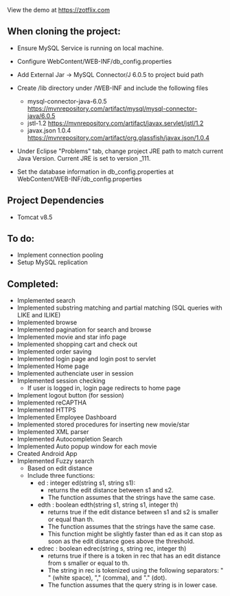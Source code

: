 View the demo at https://zotflix.com

## When cloning the project:
  - Ensure MySQL Service is running on local machine.
  - Configure WebContent/WEB-INF/db_config.properties
  
  - Add External Jar -> MySQL Connector/J 6.0.5 to project buid path
  - Create /lib directory under /WEB-INF and include the following files
    - mysql-connector-java-6.0.5 https://mvnrepository.com/artifact/mysql/mysql-connector-java/6.0.5
    - jstl-1.2 https://mvnrepository.com/artifact/javax.servlet/jstl/1.2
    - javax.json 1.0.4 https://mvnrepository.com/artifact/org.glassfish/javax.json/1.0.4
  - Under Eclipse "Problems" tab, change project JRE path to match current Java Version. Current JRE is set to version _111.
  - Set the database information in db_config.properties at WebContent/WEB-INF/db_config.properties
  
## Project Dependencies
  - Tomcat v8.5
  
## To do:
  - Implement connection pooling
  - Setup MySQL replication
  
  
## Completed:
  - Implemented search
  - Implemented substring matching and partial matching (SQL queries with LIKE and ILIKE)
  - Implemented browse
  - Implemented pagination for search and browse
  - Implemented movie and star info page
  - Implemented shopping cart and check out
  - Implemented order saving
  - Implemented login page and login post to servlet
  - Implemented Home page
  - Implemented authenciate user in session
  - Implemented session checking
    - If user is logged in, login page redirects to home page
  - Implement logout button (for session)
  - Implemented reCAPTHA
  - Implemented HTTPS
  - Implemented Employee Dashboard
  - Implemented stored procedures for inserting new movie/star
  - Implemented XML parser
  - Implemented Autocompletion Search
  - Implemented Auto popup window for each movie
  - Created Android App
  - Implemented Fuzzy search
  	- Based on edit distance
  	- Include three functions: 
  		- ed : integer ed(string s1, string s1):
  			- returns the edit distance between s1 and s2. 
  			- The function assumes that the strings have the same case.
		- edth : boolean edth(string s1, string s1, integer th)
			- returns true if the edit distance between s1 and s2 is smaller or equal than th. 
			- The function assumes that the strings have the same case.
			- This function might be slightly faster than ed as it can stop as soon as the edit distance goes above the threshold.
 		- edrec : boolean edrec(string s, string rec, integer th)
 			- returns true if there is a token in rec that has an edit distance from s smaller or equal to th. 
 			- The string in rec is tokenized using the following separators: " " (white space), "," (comma), and "." (dot).
 			- The function assumes that the query string is in lower case.
